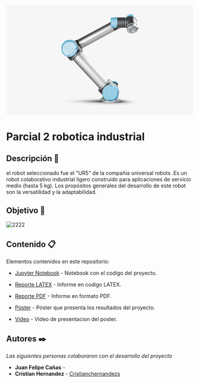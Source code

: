 
![2222](https://github.com/cristianchernandezs/Parcial_2_robotica/blob/main/fondo.png)

# Parcial 2 robotica industrial

## Descripción 📃
el robot seleccionado fue el "UR5" de la compañia universal robots .Es un robot colaborativo industrial ligero construido para aplicaciones de servicio medio (hasta 5 kg). Los propósitos generales del desarrollo de este robot son la versatilidad y la adaptabilidad.


## Objetivo 🎯
![2222](https://github.com/cristianchernandezs/Parcial_2_robotica/commit/41487bd30221a908fd643d89b6c9c06a6ff4d31d#diff-0508ec6105f4dfa0ca7a9af2211b92b898e698759013ce98aa256ca8d5b971df)

## Contenido 📋

Elementos contenidos en este repositorio:

- [Jupyter Notebook] - Notebook con el codigo del proyecto.
- [Reporte LATEX] - Informe en codigo LATEX.
- [Reporte PDF] - Informe en formato PDF.
- [Póster] - Póster que presenta los resultados del proyecto.
- [Video] - Video de presentacion del poster.


   [Jupyter Notebook]: <Jupiter_Notebook/Proyecto_Google_Play_Store_Apps.ipynb>
   [Reporte LATEX]: <Reporte/Reporte.tex>
   [Reporte PDF]: <Reporte/Reporte.pdf>
   [Póster]: <>
   [Video]: <>



## Autores ✒️

_Las siguientes personas colaboraron con el desarrollo del proyecto_

* **Juan Felipe Cañas** - 
* **Cristian Hernandez** - [Cristianchernandezs](https://github.com/cristianchernandezs)
 
